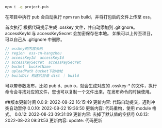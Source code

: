 ```bash
npm i -g project-pub
```

在项目中执行 pub
会自动执行 npm run build，并将打包后的文件上传至 oss。

首次执行 根据代码提示生成 .osskey 文件，并自动添加到 .gitignore。
accessKeyId 与 accessKeySecret 会加密保存在本地。
如果可以上传至项目，可以自己从 .gitignore 中删除。

```javascript
// osskey的内容示例
// region  oss-cn-hangzhou
// accessKeyId  accessKeyId
// accessKeySecret  accessKeySecret
// bucket  bucketName
// uploadPath bucket下的地址
// buildDir 构建的目录 dist ｜ build
```

可以带参数发布，比如 pub d、pub o，就会生成对应的 .osskey-\* 的文件，执行命令会寻找对应的文件，您也可以复制一个文件出来，在发布命令的时候使用。

##版本更新时间
0.0.9: 2022-08-22 16:15:49
更新内容: 代码自动提交，遇到冲突自动暂停
0.0.10: 2022-08-22 19:36:50
更新内容: 代码重构，使用 module 格式。
0.0.12: 2022-08-23 09:31:09
更新内容:  去掉了默认值的空括号
0.0.13: 2022-08-23 09:31:53
更新内容: update: 代码更新
